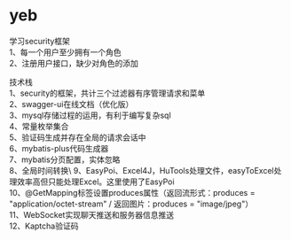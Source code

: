 # yeb
学习security框架\
1、每一个用户至少拥有一个角色\
2、注册用户接口，缺少对角色的添加

技术栈\
1、security的框架，共计三个过滤器有序管理请求和菜单\
2、swagger-ui在线文档（优化版）\
3、mysql存储过程的运用，有利于编写复杂sql\
4、常量枚举集合\
5、验证码生成并存在全局的请求会话中\
6、mybatis-plus代码生成器\
7、mybatis分页配置，实体忽略\
8、全局时间转换\ 
9、EasyPoi、Excel4J，HuTools处理文件，easyToExcel处理效率高但只能处理Excel。这里使用了EasyPoi\
10、@GetMapping标签设置produces属性（返回流形式：produces = "application/octet-stream" / 返回图片：produces = "image/jpeg"）\
11、WebSocket实现聊天推送和服务器信息推送\
12、Kaptcha验证码
